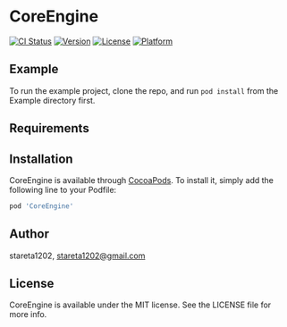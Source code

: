 # CoreEngine

[![CI Status](https://img.shields.io/travis/stareta1202/CoreEngine.svg?style=flat)](https://travis-ci.org/stareta1202/CoreEngine)
[![Version](https://img.shields.io/cocoapods/v/CoreEngine.svg?style=flat)](https://cocoapods.org/pods/CoreEngine)
[![License](https://img.shields.io/cocoapods/l/CoreEngine.svg?style=flat)](https://cocoapods.org/pods/CoreEngine)
[![Platform](https://img.shields.io/cocoapods/p/CoreEngine.svg?style=flat)](https://cocoapods.org/pods/CoreEngine)

## Example

To run the example project, clone the repo, and run `pod install` from the Example directory first.

## Requirements

## Installation

CoreEngine is available through [CocoaPods](https://cocoapods.org). To install
it, simply add the following line to your Podfile:

```ruby
pod 'CoreEngine'
```

## Author

stareta1202, stareta1202@gmail.com

## License

CoreEngine is available under the MIT license. See the LICENSE file for more info.
